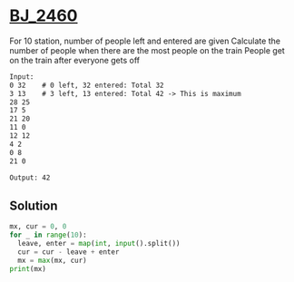 # [BJ_2460](https://acmicpc.net/problem/2460)

For 10 station, number of people left and entered are given
Calculate the number of people when there are the most people on the train
People get on the train after everyone gets off

```txt
Input:
0 32    # 0 left, 32 entered: Total 32
3 13    # 3 left, 13 entered: Total 42 -> This is maximum
28 25
17 5
21 20
11 0
12 12
4 2
0 8
21 0

Output: 42
```

## Solution

```py
mx, cur = 0, 0
for _ in range(10):
  leave, enter = map(int, input().split())
  cur = cur - leave + enter
  mx = max(mx, cur)
print(mx)
```
